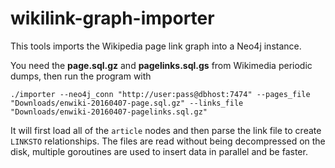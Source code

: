 # wikilink-graph-importer
This tools imports the Wikipedia page link graph into a Neo4j instance.

You need the __page.sql.gz__ and __pagelinks.sql.gs__ from Wikimedia periodic dumps, then run the program with
```
./importer --neo4j_conn "http://user:pass@dbhost:7474" --pages_file "Downloads/enwiki-20160407-page.sql.gz" --links_file "Downloads/enwiki-20160407-pagelinks.sql.gz"
```

It will first load all of the ```article``` nodes and then parse the link file to create ```LINKSTO``` relationships.
The files are read without being decompressed on the disk, multiple goroutines are used to insert data in parallel and be faster.
